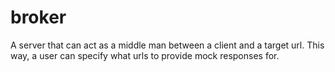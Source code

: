 # broker
A server that can act as a middle man between a client and a target url. This way, a user can specify what urls to provide mock responses for. 
